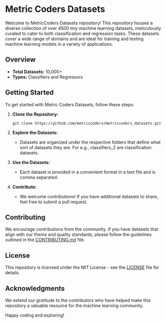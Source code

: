 # Metric Coders Datasets

Welcome to MetricCoders Datasets repository! This repository houses a diverse collection of over 4500 tiny machine learning datasets, meticulously curated to cater to both classification and regression tasks. These datasets cover a wide range of domains and are ideal for training and testing machine learning models in a variety of applications.

## Overview

- **Total Datasets:** 10,000+
- **Types:** Classifiers and Regressors

## Getting Started

To get started with Metric Coders Datasets, follow these steps:

1. **Clone the Repository:**
   ```
   git clone https://github.com/metriccoders/metriccoders_datasets.git
   ```

2. **Explore the Datasets:**
   - Datasets are organized under the respective folders that define what sort of datasets they are. For e.g., classifiers_2 are classification datasets.

3. **Use the Datasets:**
   - Each dataset is provided in a convenient format in a text file and is comma separated.

4. **Contribute:**
   - We welcome contributions! If you have additional datasets to share, feel free to submit a pull request.

## Contributing

We encourage contributions from the community. If you have datasets that align with our theme and quality standards, please follow the guidelines outlined in the [CONTRIBUTING.md](CONTRIBUTING.md) file.

## License

This repository is licensed under the MIT License - see the [LICENSE](LICENSE.md) file for details.

## Acknowledgments

We extend our gratitude to the contributors who have helped make this repository a valuable resource for the machine learning community.

Happy coding and exploring!